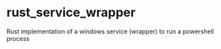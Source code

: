 # rust_service_wrapper
Rust implementation of a windows service (wrapper) to run a powershell process 
